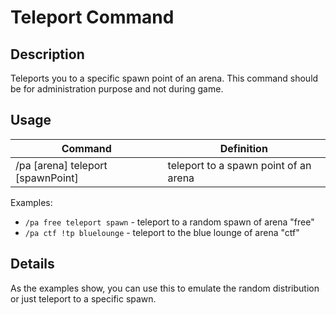 # Teleport Command

## Description

Teleports you to a specific spawn point of an arena. This command should be for administration purpose and
not during game. 

## Usage

Command |  Definition
------------- | -------------
/pa [arena] teleport [spawnPoint] | teleport to a spawn point of an arena

Examples:
- `/pa free teleport spawn` - teleport to a random spawn of arena "free"
- `/pa ctf !tp bluelounge` - teleport to the blue lounge of arena "ctf"


## Details

As the examples show, you can use this to emulate the random distribution or just teleport to a specific spawn.